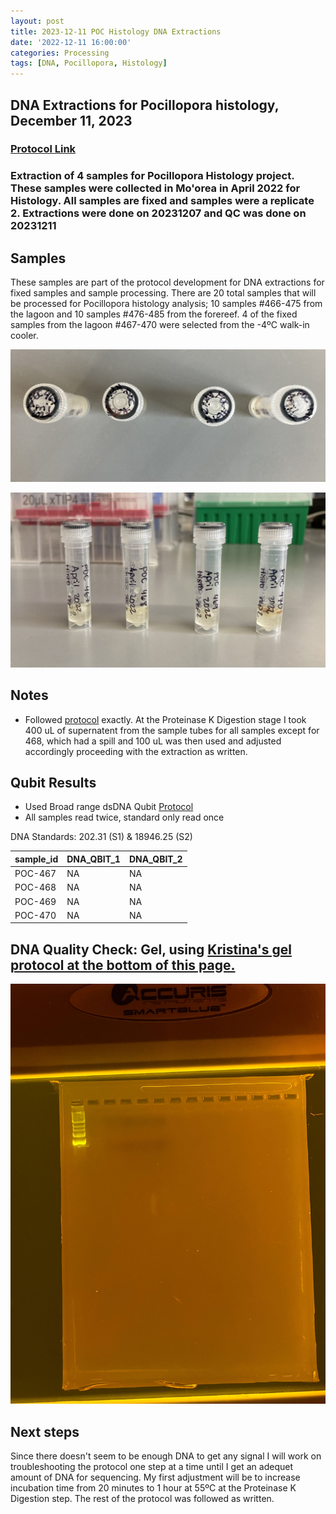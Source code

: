 ```yaml
---
layout: post
title: 2023-12-11 POC Histology DNA Extractions
date: '2022-12-11 16:00:00'
categories: Processing
tags: [DNA, Pocillopora, Histology]
---
```


## DNA Extractions for Pocillopora histology, December 11, 2023

### [Protocol Link](https://github.com/chloe-gilligan/Gilligan_Putnam_Lab_Notebook/blob/master/protocols/20231208_zymo_DNA_miniprepplusKit_Protocol.md)

### Extraction of 4 samples for Pocillopora Histology project. These samples were collected in Mo'orea in April 2022 for Histology. All samples are fixed and samples were a replicate 2. Extractions were done on 20231207 and QC was done on 20231211

## Samples

These samples are part of the protocol development for DNA extractions for fixed samples and sample processing. There are 20 total samples that will be processed for Pocillopora histology analysis; 10 samples #466-475 from the lagoon and 10 samples #476-485 from the forereef. 4 of the fixed samples from the lagoon #467-470 were selected from the -4ºC walk-in cooler. 

![images/20231211-caps.jpg](https://github.com/chloe-gilligan/Gilligan_Putnam_Lab_Notebook/blob/master/images/20231211-caps.jpg?raw=true)

![images/20231211-tubes.jpg](https://github.com/chloe-gilligan/Gilligan_Putnam_Lab_Notebook/blob/master/images/20231211-tubes.jpg?raw=true)



## Notes

- Followed [protocol](https://github.com/chloe-gilligan/Gilligan_Putnam_Lab_Notebook/blob/master/_posts/20231208_zymo_DNA_miniprepplusKit_Protocol.md) exactly. At the Proteinase K Digestion stage I took 400 uL of supernatent from the sample tubes for all samples except for 468, which had a spill and 100 uL was then used and adjusted accordingly proceeding with the extraction as written.


## Qubit Results

- Used Broad range dsDNA Qubit [Protocol](https://zdellaert.github.io/ZD_Putnam_Lab_Notebook/Qubit-Protocol/)
- All samples read twice, standard only read once

DNA Standards: 202.31 (S1) & 18946.25 (S2)

| sample_id | DNA_QBIT_1 | DNA_QBIT_2 | 
|-----------|------------|------------|
| POC-467   | NA         |NA          |
| POC-468   | NA         |NA          |
| POC-469   | NA         |NA          |
| POC-470   | NA         |NA          |
 


## DNA Quality Check: Gel, using [Kristina's gel protocol at the bottom of this page.](https://github.com/chloe-gilligan/Gilligan_Putnam_Lab_Notebook/blob/master/_posts/20231208_zymo_DNA_miniprepplusKit_Protocol.md)

![images/Gels/20231211-Gel.jpg](https://github.com/chloe-gilligan/Gilligan_Putnam_Lab_Notebook/blob/master/images/Gels/20231211-Gel.jpg?raw=true)

## Next steps

Since there doesn't seem to be enough DNA to get any signal I will work on troubleshooting the protocol one step at a time until I get an adequet amount of DNA for sequencing. My first adjustment will be to increase incubation time from 20 minutes to 1 hour at 55ºC at the Proteinase K Digestion step. The rest of the protocol was followed as written. 

